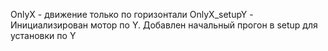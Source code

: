 OnlyX - движение только по горизонтали
OnlyX_setupY - Инициализирован мотор по Y. Добавлен начальный прогон в setup для установки по Y
